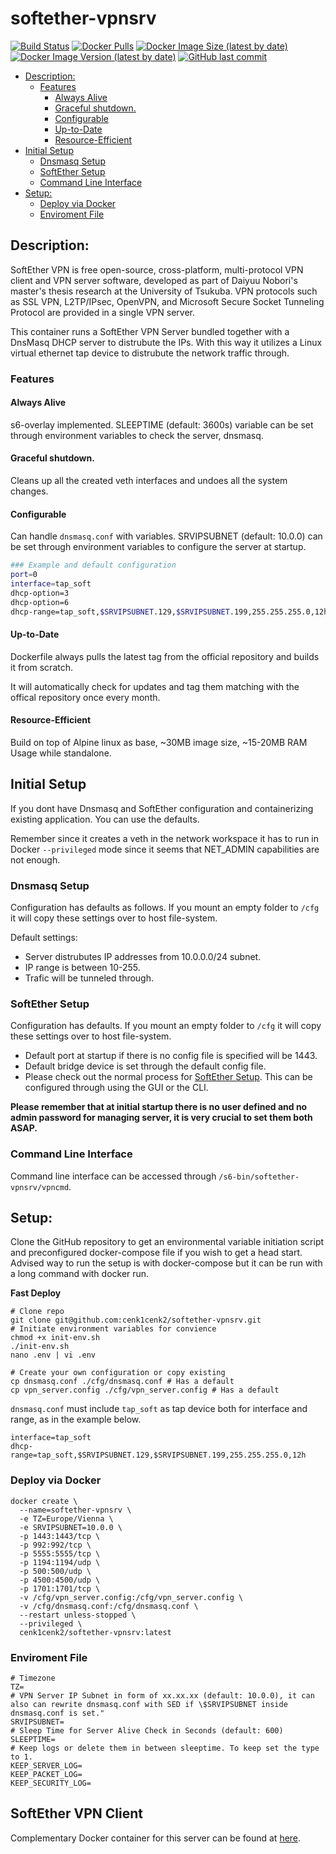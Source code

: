 # softether-vpnsrv

[![Build Status](https://drone.kilic.dev/api/badges/cenk1cenk2/softether-vpnsrv/status.svg)](https://drone.kilic.dev/cenk1cenk2/softether-vpnsrv) [![Docker Pulls](https://img.shields.io/docker/pulls/cenk1cenk2/softether-vpnsrv)](https://hub.docker.com/repository/docker/cenk1cenk2/softether-vpnsrv) [![Docker Image Size (latest by date)](https://img.shields.io/docker/image-size/cenk1cenk2/softether-vpnsrv)](https://hub.docker.com/repository/docker/cenk1cenk2/softether-vpnsrv) [![Docker Image Version (latest by date)](https://img.shields.io/docker/v/cenk1cenk2/softether-vpnsrv)](https://hub.docker.com/repository/docker/cenk1cenk2/softether-vpnsrv) [![GitHub last commit](https://img.shields.io/github/last-commit/cenk1cenk2/softether-vpnsrv)](https://github.com/cenk1cenk2/softether-vpnsrv)

<!-- toc -->

- [Description:](#description)
  - [Features](#features)
    - [Always Alive](#always-alive)
    - [Graceful shutdown.](#graceful-shutdown)
    - [Configurable](#configurable)
    - [Up-to-Date](#up-to-date)
    - [Resource-Efficient](#resource-efficient)
- [Initial Setup](#initial-setup)
  - [Dnsmasq Setup](#dnsmasq-setup)
  - [SoftEther Setup](#softether-setup)
  - [Command Line Interface](#command-line-interface)
- [Setup:](#setup)
  - [Deploy via Docker](#deploy-via-docker)
  - [Enviroment File](#enviroment-file)

<!-- tocstop -->

## Description:

SoftEther VPN is free open-source, cross-platform, multi-protocol VPN client and VPN server software, developed as part of Daiyuu Nobori's master's thesis research at the University of Tsukuba. VPN protocols such as SSL VPN, L2TP/IPsec, OpenVPN, and Microsoft Secure Socket Tunneling Protocol are provided in a single VPN server.

This container runs a SoftEther VPN Server bundled together with a DnsMasq DHCP server to distrubute the IPs. With this way it utilizes a Linux virtual ethernet tap device to distrubute the network traffic through.

### Features

#### Always Alive

s6-overlay implemented. SLEEPTIME (default: 3600s) variable can be set through environment variables to check the server, dnsmasq.

#### Graceful shutdown.

Cleans up all the created veth interfaces and undoes all the system changes.

#### Configurable

Can handle `dnsmasq.conf` with variables. SRVIPSUBNET (default: 10.0.0) can be set through environment variables to configure the server at startup.

```bash
### Example and default configuration
port=0
interface=tap_soft
dhcp-option=3
dhcp-option=6
dhcp-range=tap_soft,$SRVIPSUBNET.129,$SRVIPSUBNET.199,255.255.255.0,12h
```

#### Up-to-Date

Dockerfile always pulls the latest tag from the official repository and builds it from scratch.

It will automatically check for updates and tag them matching with the offical repository once every month.

#### Resource-Efficient

Build on top of Alpine linux as base, ~30MB image size, ~15-20MB RAM Usage while standalone.

## Initial Setup

If you dont have Dnsmasq and SoftEther configuration and containerizing existing application. You can use the defaults.

Remember since it creates a veth in the network workspace it has to run in Docker `--privileged` mode since it seems that NET_ADMIN capabilities are not enough.

### Dnsmasq Setup

Configuration has defaults as follows. If you mount an empty folder to `/cfg` it will copy these settings over to host file-system.

Default settings:

- Server distrubutes IP addresses from 10.0.0.0/24 subnet.
- IP range is between 10-255.
- Trafic will be tunneled through.

### SoftEther Setup

Configuration has defaults. If you mount an empty folder to `/cfg` it will copy these settings over to host file-system.

- Default port at startup if there is no config file is specified will be 1443.
- Default bridge device is set through the default config file.
- Please check out the normal process for [SoftEther Setup](https://www.softether.org/4-docs/2-howto/9.L2TPIPsec_Setup_Guide_for_SoftEther_VPN_Server/1.Setup_L2TP%2F%2F%2F%2FIPsec_VPN_Server_on_SoftEther_VPN_Server). This can be configured through using the GUI or the CLI.

**Please remember that at initial startup there is no user defined and no admin password for managing server, it is very crucial to set them both ASAP.**

### Command Line Interface

Command line interface can be accessed through `/s6-bin/softether-vpnsrv/vpncmd`.

## Setup:

Clone the GitHub repository to get an environmental variable initiation script and preconfigured docker-compose file if you wish to get a head start. Advised way to run the setup is with docker-compose but it can be run with a long command with docker run.

**Fast Deploy**

```
# Clone repo
git clone git@github.com:cenk1cenk2/softether-vpnsrv.git
# Initiate environment variables for convience
chmod +x init-env.sh
./init-env.sh
nano .env | vi .env

# Create your own configuration or copy existing
cp dnsmasq.conf ./cfg/dnsmasq.conf # Has a default
cp vpn_server.config ./cfg/vpn_server.config # Has a default
```

`dnsmasq.conf` must include `tap_soft` as tap device both for interface and range, as in the example below.

```
interface=tap_soft
dhcp-range=tap_soft,$SRVIPSUBNET.129,$SRVIPSUBNET.199,255.255.255.0,12h
```

### Deploy via Docker

```
docker create \
  --name=softether-vpnsrv \
  -e TZ=Europe/Vienna \
  -e SRVIPSUBNET=10.0.0 \
  -p 1443:1443/tcp \
  -p 992:992/tcp \
  -p 5555:5555/tcp \
  -p 1194:1194/udp \
  -p 500:500/udp \
  -p 4500:4500/udp \
  -p 1701:1701/tcp \
  -v /cfg/vpn_server.config:/cfg/vpn_server.config \
  -v /cfg/dnsmasq.conf:/cfg/dnsmasq.conf \
  --restart unless-stopped \
  --privileged \
  cenk1cenk2/softether-vpnsrv:latest
```

### Enviroment File

```
# Timezone
TZ=
# VPN Server IP Subnet in form of xx.xx.xx (default: 10.0.0), it can also can rewrite dnsmasq.conf with SED if \$SRVIPSUBNET inside dnsmasq.conf is set."
SRVIPSUBNET=
# Sleep Time for Server Alive Check in Seconds (default: 600)
SLEEPTIME=
# Keep logs or delete them in between sleeptime. To keep set the type to 1.
KEEP_SERVER_LOG=
KEEP_PACKET_LOG=
KEEP_SECURITY_LOG=
```

## SoftEther VPN Client

Complementary Docker container for this server can be found at [here](https://github.com/cenk1cenk2/softether-vpncli).

